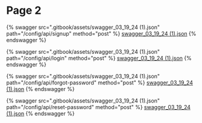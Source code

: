 # Page 2

{% swagger src=".gitbook/assets/swagger_03_19_24 (1).json" path="/config/api/signup" method="post" %}
[swagger_03_19_24 (1).json](<.gitbook/assets/swagger_03_19_24 (1).json>)
{% endswagger %}

{% swagger src=".gitbook/assets/swagger_03_19_24 (1).json" path="/config/api/login" method="post" %}
[swagger_03_19_24 (1).json](<.gitbook/assets/swagger_03_19_24 (1).json>)
{% endswagger %}

{% swagger src=".gitbook/assets/swagger_03_19_24 (1).json" path="/config/api/forgot-password" method="post" %}
[swagger_03_19_24 (1).json](<.gitbook/assets/swagger_03_19_24 (1).json>)
{% endswagger %}

{% swagger src=".gitbook/assets/swagger_03_19_24 (1).json" path="/config/api/reset-password" method="post" %}
[swagger_03_19_24 (1).json](<.gitbook/assets/swagger_03_19_24 (1).json>)
{% endswagger %}
